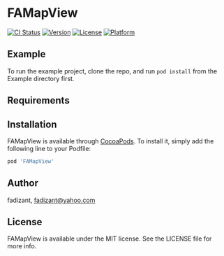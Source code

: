 # FAMapView

[![CI Status](http://img.shields.io/travis/fadizant/FAMapView.svg?style=flat)](https://travis-ci.org/fadizant/FAMapView)
[![Version](https://img.shields.io/cocoapods/v/FAMapView.svg?style=flat)](http://cocoapods.org/pods/FAMapView)
[![License](https://img.shields.io/cocoapods/l/FAMapView.svg?style=flat)](http://cocoapods.org/pods/FAMapView)
[![Platform](https://img.shields.io/cocoapods/p/FAMapView.svg?style=flat)](http://cocoapods.org/pods/FAMapView)

## Example

To run the example project, clone the repo, and run `pod install` from the Example directory first.

## Requirements

## Installation

FAMapView is available through [CocoaPods](http://cocoapods.org). To install
it, simply add the following line to your Podfile:

```ruby
pod 'FAMapView'
```

## Author

fadizant, fadizant@yahoo.com

## License

FAMapView is available under the MIT license. See the LICENSE file for more info.
